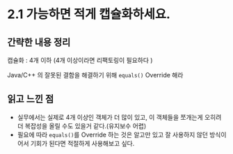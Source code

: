 # 2.1 가능하면 적게 캡슐화하세요.
## 간략한 내용 정리
캡슐화 : 4개 이하 (4개 이상이라면 리팩토링이 필요하다 )

Java/C++ 의 잘못된 결함을 해결하기 위해 `equals()` Override 해라 


## 읽고 느낀 점 
- 실무에서는 실제로 4개 이상인 객체가 더 많이 있고, 이 객체들을 쪼개는게 오히려 더 복잡성을 올릴 수도 있을거 같다.(유지보수 어렵) 
- 필요에 따라 `equals()`를 Override 하는 것은 알고만 있고 잘 사용하지 않던 방식이어서 기회가 된다면 적절하게 사용해보고 싶다. 